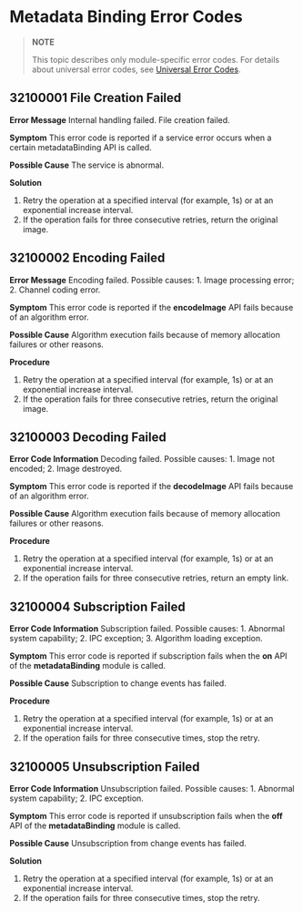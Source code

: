 # Metadata Binding Error Codes

> **NOTE**
>
> This topic describes only module-specific error codes. For details about universal error codes, see [Universal Error Codes](../errorcode-universal.md).

## 32100001 File Creation Failed 
**Error Message** 
Internal handling failed. File creation failed.  

**Symptom** 
This error code is reported if a service error occurs when a certain metadataBinding API is called. 

**Possible Cause** 
The service is abnormal. 

**Solution**
1. Retry the operation at a specified interval (for example, 1s) or at an exponential increase interval. 
2. If the operation fails for three consecutive retries, return the original image. 


## 32100002 Encoding Failed 
**Error Message** 
Encoding failed. Possible causes: 1. Image processing error; 2. Channel coding error. 

**Symptom** 
This error code is reported if the **encodeImage** API fails because of an algorithm error.

**Possible Cause** 
Algorithm execution fails because of memory allocation failures or other reasons. 

**Procedure** 
1. Retry the operation at a specified interval (for example, 1s) or at an exponential increase interval. 
2. If the operation fails for three consecutive retries, return the original image. 

## 32100003 Decoding Failed 
**Error Code Information** 
Decoding failed. Possible causes: 1. Image not encoded; 2. Image destroyed. 

**Symptom** 
This error code is reported if the **decodeImage** API fails because of an algorithm error.

**Possible Cause** 
Algorithm execution fails because of memory allocation failures or other reasons. 

**Procedure** 
1. Retry the operation at a specified interval (for example, 1s) or at an exponential increase interval. 
2. If the operation fails for three consecutive retries, return an empty link. 


## 32100004 Subscription Failed 
**Error Code Information** 
Subscription failed. Possible causes: 1. Abnormal system capability; 2. IPC exception; 3. Algorithm loading exception. 

**Symptom** 
This error code is reported if subscription fails when the **on** API of the **metadataBinding** module is called.

**Possible Cause** 
Subscription to change events has failed. 

**Procedure** 
1. Retry the operation at a specified interval (for example, 1s) or at an exponential increase interval.
2. If the operation fails for three consecutive times, stop the retry.  

## 32100005 Unsubscription Failed 

**Error Code Information** 
Unsubscription failed. Possible causes: 1. Abnormal system capability; 2. IPC exception. 

**Symptom** 
This error code is reported if unsubscription fails when the **off** API of the **metadataBinding** module is called. 

**Possible Cause** 
Unsubscription from change events has failed. 

**Solution**
1. Retry the operation at a specified interval (for example, 1s) or at an exponential increase interval.
2. If the operation fails for three consecutive times, stop the retry. 
